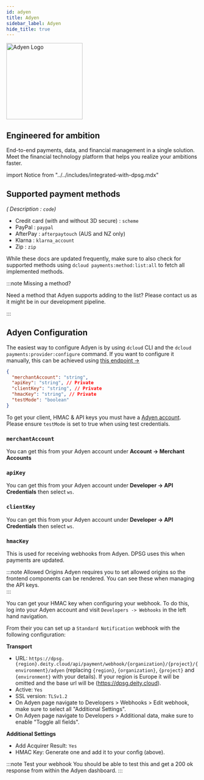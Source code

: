 ```yaml
---
id: adyen
title: Adyen
sidebar_label: Adyen
hide_title: true
---
```


<a href="https://adyen.com/" rel="noreferrer noopener" target="_blank" aria-label="visit the Adyen site" className="brighten">
  <img src="/docs/img/docs/platform/adyen-logo.svg" alt="Adyen Logo" width="200"/>
</a>

## Engineered for ambition
End-to-end payments, data, and financial management in a single solution. Meet the financial technology platform that helps you realize your ambitions faster.


import Notice from "../../includes/integrated-with-dpsg.mdx"

<Notice />

## Supported payment methods

*( Description : `code`)*

- Credit card (with and without 3D secure) : `scheme`
- PayPal : `paypal`
- AfterPay : `afterpaytouch` (AUS and NZ only)
- Klarna : `klarna_account`
- Zip : `zip`

While these docs are updated frequently, make sure to also check for supported methods using `dcloud payments:method:list:all` to fetch all implemented methods.

:::note Missing a method?

Need a method that Adyen supports adding to the list? Please contact us as it might be in our development pipeline.

:::

## Adyen Configuration

The easiest way to configure Adyen is by using `dcloud` CLI and the `dcloud payments:provider:configure` command. If you want to configure it manually, this can be achieved using [this endpoint →](https://dpsg.deity.cloud/#/Management/EnvironmentPaymentProviderController_adyen_create)


```json
{
  "merchantAccount": "string",
  "apiKey": "string", // Private
  "clientKey": "string", // Private
  "hmacKey": "string", // Private
  "testMode": "boolean"
}
```

To get your client, HMAC &amp; API keys you must have a [Adyen account](https://www.adyen.com/).  Please ensure `testMode` is set to true when using test credentials.

### `merchantAccount`

You can get this from your Adyen account under **Account → Merchant Accounts**


### `apiKey`

You can get this from your Adyen account under **Developer → API Credentials** then select `ws`.


### `clientKey`

You can get this from your Adyen account under **Developer → API Credentials** then select `ws`.


### `hmacKey`

This is used for receiving webhooks from Adyen. DPSG uses this when payments are updated.

:::note Allowed Origins
Adyen requires you to set allowed origins so the frontend components can be rendered. You can see these when managing the API keys.  
:::

You can get your HMAC key when configuring your webhook. To do this, log into your Adyen account and visit `Developers -> Webhooks` in the left hand navigation.

From their you can set up a `Standard Notification` webhook with the following configuration:

**Transport**
- URL: `https://dpsg.{region}.deity.cloud/api/payment/webhook/{organization}/{project}/{environment}/adyen` (replacing `{region}`, `{organization}`, `{project}` and `{environment}` with your details). If your region is Europe it will be omitted and the base url will be (https://dpsg.deity.cloud).
- Active: `Yes`
- SSL version: `TLSv1.2`
- On Adyen page navigate to Developers > Webhooks > Edit webhook, make sure to select all "Additional Settings".
- On Adyen page navigate to Developers > Additional data, make sure to enable "Toggle all fields".

**Additional Settings**

- Add Acquirer Result: `Yes`
- HMAC Key: Generate one and add it to your config (above).


:::note Test your webhook
You should be able to test this and get a 200 ok response from within the Adyen dashboard.
:::